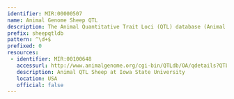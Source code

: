 ```yaml
---
identifier: MIR:00000507
name: Animal Genome Sheep QTL
description: The Animal Quantitative Trait Loci (QTL) database (Animal QTLdb) is designed to house publicly all available QTL and single-nucleotide polymorphism/gene association data on livestock animal species. This collection references sheep QTLs.
prefix: sheepqtldb
pattern: ^\d+$
prefixed: 0
resources:
 - identifier: MIR:00100648
   accessurl: http://www.animalgenome.org/cgi-bin/QTLdb/OA/qdetails?QTL_ID=
   description: Animal QTL Sheep at Iowa State University
   location: USA
   official: false
---
```

